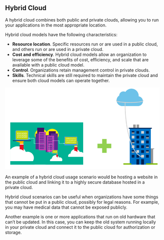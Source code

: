 ## Hybrid Cloud

A hybrid cloud combines both public and private clouds, allowing you to run your applications in the most appropriate location.

Hybrid cloud models have the following characteristics:

- **Resource location**. Specific resources run or are used in a public cloud, and others run or are used in a private cloud.
- **Cost and efficiency**. Hybrid cloud models allow an organization to leverage some of the benefits of cost, efficiency, and scale that are available with a public cloud model.
- **Control**. Organizations retain management control in private clouds.
- **Skills**. Technical skills are still required to maintain the private cloud and ensure both cloud models can operate together.


![Three hands are in the cloud and are holding up binary code that is connected to only one large building.](../media/hybridcloud2.png)


An example of a hybrid cloud usage scenario would be hosting a website in the public cloud and linking it to a highly secure database hosted in a private cloud.

Hybrid cloud scenarios can be useful when organizations have some things that cannot be put in a public cloud, possibly for legal reasons. For example, you may have medical data that cannot be exposed publicly.

Another example is one or more applications that run on old hardware that can’t be updated. In this case, you can keep the old system running locally in your private cloud and connect it to the public cloud for authorization or storage.

